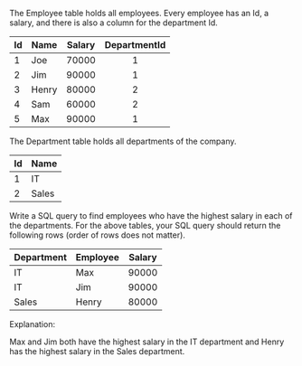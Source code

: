 The Employee table holds all employees. Every employee has an Id, a salary, and there is also a column for the department Id.


| Id | Name  | Salary | DepartmentId |
|----|-------| ------ | :----------: |
| 1  | Joe   | 70000  | 1            |
| 2  | Jim   | 90000  | 1            |
| 3  | Henry | 80000  | 2            |
| 4  | Sam   | 60000  | 2            |
| 5  | Max   | 90000  | 1            |

The Department table holds all departments of the company.

| Id | Name     |
|--------|---------|
| 1  | IT       |
| 2  | Sales    |

Write a SQL query to find employees who have the highest salary in each of the departments. For the above tables, your SQL query should return the following rows (order of rows does not matter).


| Department | Employee | Salary |
|--------|---------| ------ |
| IT         | Max      | 90000  |
| IT         | Jim      | 90000  |
| Sales      | Henry    | 80000  |

Explanation:

Max and Jim both have the highest salary in the IT department and Henry has the highest salary in the Sales department.